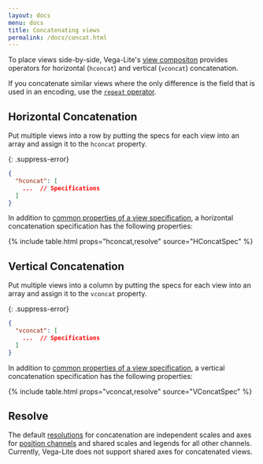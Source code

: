 ```yaml
---
layout: docs
menu: docs
title: Concatenating views
permalink: /docs/concat.html
---
```


To place views side-by-side, Vega-Lite's [view compositon](composition.html) provides operators for horizontal (`hconcat`) and vertical (`vconcat`) concatenation.

If you concatenate similar views where the only difference is the field that is used in an encoding, use the [`repeat` operator](repeat.html).

## Horizontal Concatenation

Put multiple views into a row by putting the specs for each view into an array and assign it to the `hconcat` property.

{: .suppress-error}
```json
{
  "hconcat": [
    ...  // Specifications
  ]
}
```

In addition to [common properties of a view specification](spec.html#common),
a horizontal concatenation specification has the following properties:

{% include table.html props="hconcat,resolve" source="HConcatSpec" %}

## Vertical Concatenation

Put multiple views into a column by putting the specs for each view into an array and assign it to the `vconcat` property.

{: .suppress-error}
```json
{
  "vconcat": [
    ...  // Specifications
  ]
}
```

In addition to [common properties of a view specification](spec.html#common),
a vertical concatenation specification has the following properties:

{% include table.html props="vconcat,resolve" source="VConcatSpec" %}

## Resolve

The default [resolutions](resolve.html) for concatenation are independent scales and axes for [position channels](encoding.html#position) and shared scales and legends for all other channels. Currently, Vega-Lite does not support shared axes for concatenated views.
